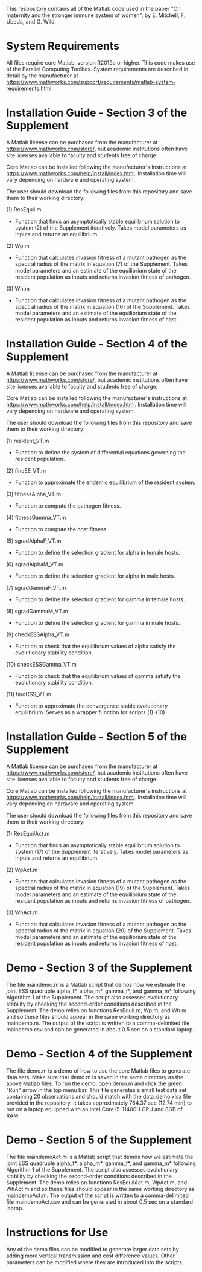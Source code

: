 This respository contains all of the Matlab code used in the paper "On maternity and the stronger immune system of women", by E. Mitchell, F. Ubeda, and G. Wild.

# System Requirements

All files require core Matlab, version R2019a or higher. This code makes use of the Parallel Computing Toolbox. System requirements are described in detail by the manufacturer at <https://www.mathworks.com/support/requirements/matlab-system-requirements.html>.

# Installation Guide - Section 3 of the Supplement

A Matlab license can be purchased from the manufacturer at <https://www.mathworks.com/store/>, but academic institutions often have site licenses available to faculty and students free of charge.

Core Matlab can be installed following the manufacturer's instructions at <https://www.mathworks.com/help/install/index.html>. Installation time will vary depending on hardware and operating system.

The user should download the following files from this repository and save them to their working directory:

(1) ResEquil.m
- Function that finds an asymptotically stable equilibrium solution to system (2) of the Supplement iteratively. Takes model parameters as inputs and returns an equilibrium.

(2) Wp.m
- Function that calculates invasion fitness of a mutant pathogen as the spectral radius of the matrix in equation (7) of the Supplement. Takes model parameters and an estimate of the equilibrium state of the resident population as inputs and returns invasion fitness of pathogen.

(3) Wh.m
- Function that calculates invasion fitness of a mutant pathogen as the spectral radius of the matrix in equation (16) of the Supplement. Takes model parameters and an estimate of the equilibrium state of the resident population as inputs and returns invasion fitness of host.

# Installation Guide - Section 4 of the Supplement

A Matlab license can be purchased from the manufacturer at <https://www.mathworks.com/store/>, but academic institutions often have site licenses available to faculty and students free of charge.

Core Matlab can be installed following the manufacturer's instructions at <https://www.mathworks.com/help/install/index.html>. Installation time will vary depending on hardware and operating system.

The user should download the following files from this repository and save them to their working directory:

(1) resident_VT.m 
- Function to define the system of differential equations governing the resident population.

(2) findEE_VT.m 
- Function to approximate the endemic equilibrium of the resident system.

(3) fitnessAlpha_VT.m 
- Function to compute the pathogen fitness.

(4) fitnessGamma_VT.m 
- Function to compute the host fitness.

(5) sgradAlphaF_VT.m 
- Function to define the selection gradient for alpha in female hosts.

(6) sgradAlphaM_VT.m 
- Function to define the selection gradient for alpha in male hosts.

(7) sgradGammaF_VT.m 
- Function to define the selection gradient for gamma in female hosts.

(8) sgradGammaM_VT.m 
- Function to define the selection gradient for gamma in male hosts.

(9) checkESSAlpha_VT.m 
- Function to check that the equilibrium values of alpha satisfy the evolutionary stability condition.

(10) checkESSGamma_VT.m 
- Function to check that the equilibrium values of gamma satisfy the evolutionary stability condition.

(11) findCSS_VT.m 
- Function to approximate the convergence stable evolutionary equilibrium. Serves as a wrapper function for scripts (1)-(10).

# Installation Guide - Section 5 of the Supplement

A Matlab license can be purchased from the manufacturer at <https://www.mathworks.com/store/>, but academic institutions often have site licenses available to faculty and students free of charge.

Core Matlab can be installed following the manufacturer's instructions at <https://www.mathworks.com/help/install/index.html>. Installation time will vary depending on hardware and operating system.

The user should download the following files from this repository and save them to their working directory:

(1) ResEquilAct.m
- Function that finds an asymptotically stable equilibrium solution to system (17) of the Supplement iteratively. Takes model parameters as inputs and returns an equilibrium.

(2) WpAct.m
- Function that calculates invasion fitness of a mutant pathogen as the spectral radius of the matrix in equation (19) of the Supplement. Takes model parameters and an estimate of the equilibrium state of the resident population as inputs and returns invasion fitness of pathogen.

(3) WhAct.m
- Function that calculates invasion fitness of a mutant pathogen as the spectral radius of the matrix in equation (20) of the Supplement. Takes model parameters and an estimate of the equilibrium state of the resident population as inputs and returns invasion fitness of host.

# Demo - Section 3 of the Supplement

The file maindemo.m is a Matlab script that demos how we estimate the joint ESS quadruple alpha_f*, alpha_m*, gamma_f*, and gamma_m* following Algorithm 1 of the Supplement. The script also assesses evolutionary stability by checking the second-order conditions described in the Supplement. The demo relies on functions ResEquil.m, Wp.m, and Wh.m and so these files should appear in the same working directory as maindemo.m. The output of the script is written to a comma-delimited file maindemo.csv and can be generated in about 0.5 sec on a standard laptop.

# Demo - Section 4 of the Supplement

The file demo.m is a demo of how to use the core Matlab files to generate data sets. Make sure that demo.m is saved in the same directory as the above Matlab files. To run the demo, open demo.m and click the green "Run" arrow in the top menu bar. This file generates a small test data set containing 20 observations and should match with the data_demo.xlsx file provided in the repository. It takes approximately 764.37 sec (12.74 min) to run on a laptop equipped with an Intel Core i5-11400H CPU and 8GB of RAM.

# Demo - Section 5 of the Supplement

The file maindemoAct.m is a Matlab script that demos how we estimate the joint ESS quadruple alpha_f*, alpha_m*, gamma_f*, and gamma_m* following Algorithm 1 of the Supplement. The script also assesses evolutionary stability by checking the second-order conditions described in the Supplement. The demo relies on functions ResEquilAct.m, WpAct.m, and WhAct.m and so these files should appear in the same working directory as maindemoAct.m. The output of the script is written to a comma-delimited file maindemoAct.csv and can be generated in about 0.5 sec on a standard laptop.

# Instructions for Use

Any of the demo files can be modified to generate larger data sets by adding more vertical transmission and cost difference values. Other parameters can be modified where they are introduced into the scripts.
